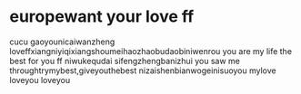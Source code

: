# europewant your love ff
cucu
gaoyounicaiwanzheng
loveffxiangniyiqixiangshoumeihaozhaobudaobiniwenrou
you are my life
the best for you ff
niwukequdai
sifengzhengbanizhui
you saw me throughtrymybest,giveyouthebest
nizaishenbianwogeinisuoyou
mylove
loveyou
loveyou
